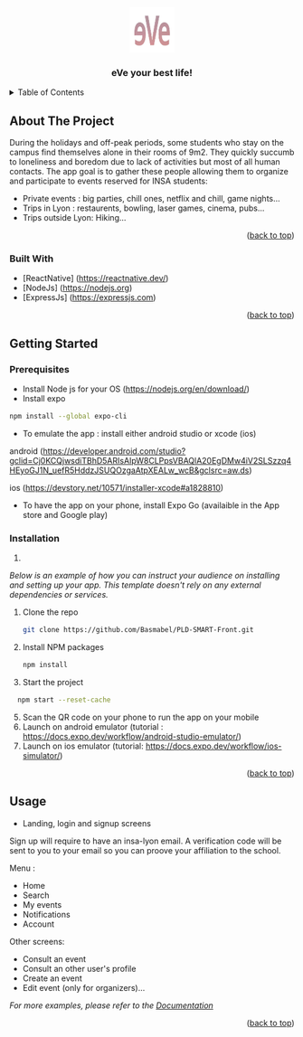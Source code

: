 <div id="top"></div>

<!-- PROJECT LOGO -->
<br />
<div align="center">
  <a href="https://github.com/othneildrew/Best-README-Template">
    <img src="front_eve/app/assets/images/eVe.png" alt="Logo" width="80" height="80">
  </a>

  <h3 align="center">eVe your best life!</h3>

</div>

<!-- TABLE OF CONTENTS -->
<details>
  <summary>Table of Contents</summary>
  <ol>
    <li>
      <a href="#about-the-project">About The Project</a>
      <ul>
        <li><a href="#built-with">Built With</a></li>
      </ul>
    </li>
    <li>
      <a href="#getting-started">Getting Started</a>
      <ul>
        <li><a href="#prerequisites">Prerequisites</a></li>
        <li><a href="#installation">Installation</a></li>
      </ul>
    </li>
    <li><a href="#usage">Usage</a></li>
    <li><a href="#roadmap">Roadmap</a></li>
    <li><a href="#contributing">Contributing</a></li>
    <li><a href="#license">License</a></li>
    <li><a href="#contact">Contact</a></li>
    <li><a href="#acknowledgments">Acknowledgments</a></li>
  </ol>
</details>

<!-- ABOUT THE PROJECT -->

## About The Project

During the holidays and off-peak periods, some students who stay on the campus find themselves alone in their rooms of 9m2. They quickly succumb to loneliness and boredom due to lack of activities but most of all human contacts. The app goal is to gather these people allowing them to organize and participate to events reserved for INSA students:

- Private events : big parties, chill ones, netflix and chill, game nights...
- Trips in Lyon : restaurents, bowling, laser games, cinema, pubs...
- Trips outside Lyon: Hiking...

<p align="right">(<a href="#top">back to top</a>)</p>

### Built With

- [ReactNative] (https://reactnative.dev/)
- [NodeJs] (https://nodejs.org)
- [ExpressJs] (https://expressjs.com)

<p align="right">(<a href="#top">back to top</a>)</p>

<!-- GETTING STARTED -->

## Getting Started

### Prerequisites

- Install Node js for your OS (https://nodejs.org/en/download/)
- Install expo
```sh
npm install --global expo-cli
```
- To emulate the app : install either android studio or xcode (ios)

android (https://developer.android.com/studio?gclid=Cj0KCQjwsdiTBhD5ARIsAIpW8CLPpsVBAQlA20EgDMw4iV2SLSzzq4HEyoGJ1N_uefR5HddzJSUQOzgaAtpXEALw_wcB&gclsrc=aw.ds)

ios (https://devstory.net/10571/installer-xcode#a1828810)

- To have the app on your phone, install Expo Go (availaible in the App store and Google play)


### Installation

1.
_Below is an example of how you can instruct your audience on installing and setting up your app. This template doesn't rely on any external dependencies or services._


1. Clone the repo
   ```sh
   git clone https://github.com/Basmabel/PLD-SMART-Front.git
   ```
3. Install NPM packages
   ```sh
   npm install
   ```
4. Start the project
 ```sh
   npm start --reset-cache
   ```
5. Scan the QR code on your phone to run the app on your mobile
6. Launch on android emulator (tutorial : https://docs.expo.dev/workflow/android-studio-emulator/)
7. Launch on ios emulator (tutorial: https://docs.expo.dev/workflow/ios-simulator/)


<p align="right">(<a href="#top">back to top</a>)</p>

<!-- USAGE EXAMPLES -->

## Usage

- Landing, login and signup screens

Sign up will require to have an insa-lyon email. A verification code will be sent to you to your email so you can proove your affiliation to the school.

Menu : 

- Home 
- Search 
- My events
- Notifications
- Account

Other screens:
- Consult an event
- Consult an other user's profile
- Create an event
- Edit event (only for organizers)...

_For more examples, please refer to the [Documentation](https://example.com)_

<p align="right">(<a href="#top">back to top</a>)</p>


